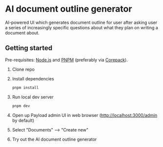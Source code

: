 # AI document outline generator

AI-powered UI which generates document outline for user after asking user a series of increasingly specific questions about what they plan on writing a document about.

## Getting started

Pre-requisites: [Node.js](https://nodejs.org) and [PNPM](https://pnpm.io) (preferably via [Corepack](https://pnpm.io/installation#using-corepack)).

1. Clone repo

2. Install dependencies

   ```sh
   pnpm install
   ```

3. Run local dev server

   ```sh
   pnpm dev
   ```

4. Open up Payload admin UI in web browser ([http://localhost:3000/admin](http://localhost:3000/admin) by default)

5. Select "Documents" —> "Create new"

6. Try out the AI document outline generator
